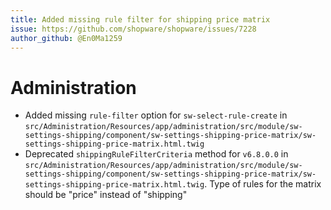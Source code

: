 ```yaml
---
title: Added missing rule filter for shipping price matrix
issue: https://github.com/shopware/shopware/issues/7228
author_github: @En0Ma1259
---
```

# Administration
* Added missing `rule-filter` option for `sw-select-rule-create` in `src/Administration/Resources/app/administration/src/module/sw-settings-shipping/component/sw-settings-shipping-price-matrix/sw-settings-shipping-price-matrix.html.twig`
* Deprecated `shippingRuleFilterCriteria` method for `v6.8.0.0` in `src/Administration/Resources/app/administration/src/module/sw-settings-shipping/component/sw-settings-shipping-price-matrix/sw-settings-shipping-price-matrix.html.twig`. Type of rules for the matrix should be "price" instead of "shipping"
